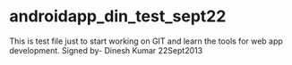 androidapp_din_test_sept22
==========================
This is test file just to start working on GIT and learn the tools for web app development. 
Signed by-
Dinesh Kumar
22Sept2013
